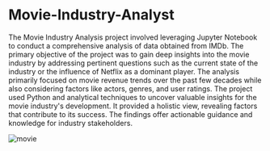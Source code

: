 # Movie-Industry-Analyst

The Movie Industry Analysis project involved leveraging Jupyter Notebook to conduct a comprehensive analysis of data obtained from IMDb. The primary objective of the project was to gain deep insights into the movie industry by addressing pertinent questions such as the current state of the industry or the influence of Netflix as a dominant player. The analysis primarily focused on movie revenue trends over the past few decades while also considering factors like actors, genres, and user ratings. The project used Python and analytical techniques to uncover valuable insights for the movie industry's development. It provided a holistic view, revealing factors that contribute to its success. The findings offer actionable guidance and knowledge for industry stakeholders.

![movie](https://github.com/Mahptuan/Movie-Industry-Analysis/assets/136052582/49f468a6-9148-44ca-ba59-8e15fcafd743)

